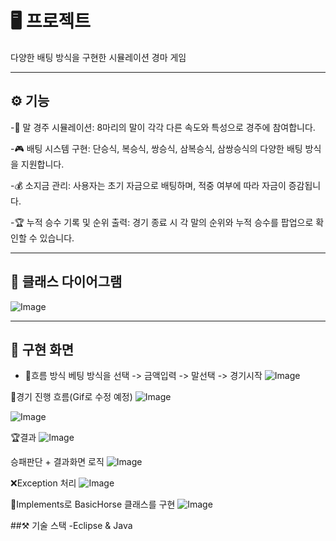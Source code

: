 # 🖥️ 프로젝트
다양한 배팅 방식을 구현한 시뮬레이션 경마 게임

---

## ⚙️ 기능

-🐎 말 경주 시뮬레이션: 8마리의 말이 각각 다른 속도와 특성으로 경주에 참여합니다.

-🎮 배팅 시스템 구현: 단승식, 복승식, 쌍승식, 삼복승식, 삼쌍승식의 다양한 배팅 방식을 지원합니다.

-💰 소지금 관리: 사용자는 초기 자금으로 배팅하며, 적중 여부에 따라 자금이 증감됩니다.

-🏆 누적 승수 기록 및 순위 출력: 경기 종료 시 각 말의 순위와 누적 승수를 팝업으로 확인할 수 있습니다.

---

## 🔧 클래스 다이어그램
![Image](https://github.com/user-attachments/assets/a00de204-bf34-49eb-b74a-4f4e66987999)

---

## 📸 구현 화면

- 🔄흐름 방식
베팅 방식을 선택 -> 금액입력 -> 말선택 -> 경기시작
![Image](https://github.com/user-attachments/assets/881d432a-e360-44e6-8934-f654cfd767c0)


🐎경기 진행 흐름(Gif로 수정 예정)
![Image](https://github.com/user-attachments/assets/c572a826-97e6-4014-89ab-4d1e82a5a685)  

![Image](https://github.com/user-attachments/assets/5e40495e-1152-4236-90ef-616c0d1149bc)  


🏆결과
![Image](https://github.com/user-attachments/assets/bf02f3a7-a166-4bda-8fdb-cb87f56ba576)  

승패판단 + 결과화면 로직
![Image](https://github.com/user-attachments/assets/ff19df7f-9e90-4a2e-95b5-c1e176ee0209)

❌Exception 처리
![Image](https://github.com/user-attachments/assets/8df477c9-0ad5-4534-9c6a-7f7e17323c30)

🧩Implements로 BasicHorse 클래스를 구현
![Image](https://github.com/user-attachments/assets/17a06f40-934d-4586-852c-4d4e8cc0f504)

##⚒️ 기술 스택
-Eclipse & Java
